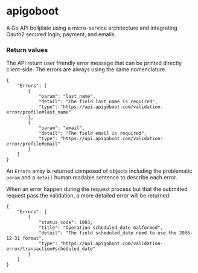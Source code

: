 # apigoboot

A Go API boilplate using a micro-service architecture and integrating Oauth2 secured login, payment, and emails.

### Return values

The API return user friendly error message that can be printed directly client-side.
The errors are always using the same nomenclature.

```
{
    "Errors": [
        {
            "param": "last_name",
            "detail": "The field last_name is required",
            "type": "https://api.apigoboot.com/validation-error/profile#last_name"
        },
        {
            "param": "email",
            "detail": "The field email is required",
            "type": "https://api.apigoboot.com/validation-error/profile#email"
        }
    ]
}
```
An `Errors` array is returned composed of objects including the problematic `param` and a `detail` human readable sentence to describe each error.

When an error happen during the request process but that the submitted request pass the validation, a more detailed error will be returned:

```
{
    "Errors": [
        {
            "status_code": 1003,
            "title": "Operation scheduled_date malformed",
            "detail": "The field scheduled_date need to use the 2006-12-31 format",
            "type": "https://api.apigoboot.com/validation-error/transaction#scheduled_date"
        }
    ]
}
```